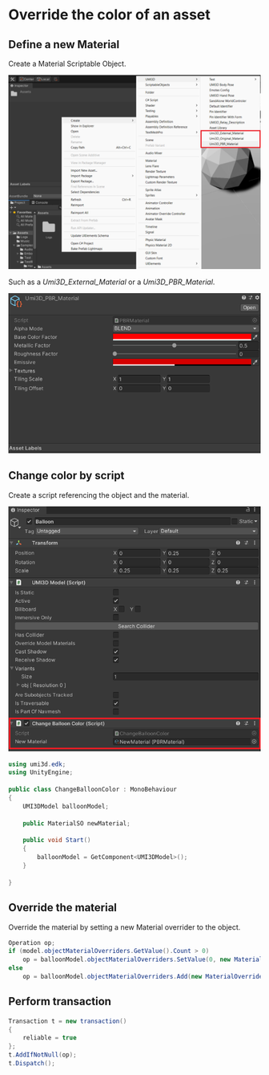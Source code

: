 # Override the color of an asset

## Define a new Material

Create a Material Scriptable Object.

![image.png](/img/change-color-add-so.png)

Such as a _Umi3D_External_Material_ or a _Umi3D_PBR_Material_.

![image.png](/img/change-color-pbr.png)

## Change color by script

Create a script referencing the object and the material.

![image.png](/img/change-color-reference.png)

```cs
using umi3d.edk;
using UnityEngine;

public class ChangeBalloonColor : MonoBehaviour
{
    UMI3DModel balloonModel;

    public MaterialSO newMaterial;

    public void Start()
    {
        balloonModel = GetComponent<UMI3DModel>();
    }

}
```

## Override the material

Override the material by setting a new Material overrider to the object.

```cs
Operation op;
if (model.objectMaterialOverriders.GetValue().Count > 0)
    op = balloonModel.objectMaterialOverriders.SetValue(0, new MaterialOverrider() { overrideAllMaterial = true, newMaterial = newMaterial});
else
    op = balloonModel.objectMaterialOverriders.Add(new MaterialOverrider() { overrideAllMaterial = true, newMaterial = newMaterial});
```

## Perform transaction

```cs
Transaction t = new transaction()
{
    reliable = true
};
t.AddIfNotNull(op);
t.Dispatch();
```
